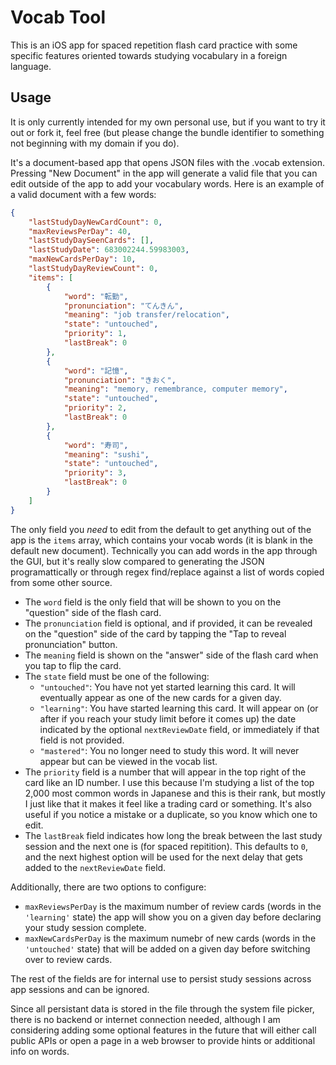 # Vocab Tool

This is an iOS app for spaced repetition flash card practice with some specific features oriented towards studying vocabulary in a foreign language.

## Usage
It is only currently intended for my own personal use, but if you want to try it out or fork it, feel free (but please change the bundle identifier to something not beginning with my domain if you do).

It's a document-based app that
opens JSON files with the .vocab extension. Pressing "New Document" in the app will generate a valid file that you can edit outside of the app to add your
vocabulary words. Here is an example of a valid document with a few words:

```JSON
{
    "lastStudyDayNewCardCount": 0,
    "maxReviewsPerDay": 40,
    "lastStudyDaySeenCards": [],
    "lastStudyDate": 683002244.59983003,
    "maxNewCardsPerDay": 10,
    "lastStudyDayReviewCount": 0,
    "items": [
        {
            "word": "転勤",
            "pronunciation": "てんきん",
            "meaning": "job transfer/relocation",
            "state": "untouched",
            "priority": 1,
            "lastBreak": 0
        },
        {
            "word": "記憶",
            "pronunciation": "きおく",
            "meaning": "memory, remembrance, computer memory",
            "state": "untouched",
            "priority": 2,
            "lastBreak": 0
        },
        {
            "word": "寿司",
            "meaning": "sushi",
            "state": "untouched",
            "priority": 3,
            "lastBreak": 0
        }
    ]
}
```

The only field you _need_ to edit from the default to get anything out of the app is the `items` array, which contains your vocab words (it is blank in the default new document).
Technically you can add words in the app through the GUI, but it's really slow compared to generating the JSON programattically or through regex find/replace against a list of words copied from some other source.
- The `word` field is the only field that will be shown to you on the "question" side of the flash card.
- The `pronunciation` field is optional, and if provided, it can be revealed on the "question" side of the card by tapping the
"Tap to reveal pronunciation" button.
- The `meaning` field is shown on the "answer" side of the flash card when you tap to flip the card.
- The `state` field must be one of the following:
    - `"untouched"`: You have not yet started learning this card. It will eventually appear as one of the new cards for a given day.
    - `"learning"`: You have started learning this card. It will appear on (or after if you reach your study limit before it comes up) the date indicated by the optional `nextReviewDate` field, or immediately if that field is not provided.
    - `"mastered"`: You no longer need to study this word. It will never appear but can be viewed in the vocab list.
- The `priority` field is a number that will appear in the top right of the card like an ID number. I use this because I'm studying a list of the top 2,000 most common words in Japanese and this is their rank, but mostly I just like that it makes it feel like a trading card or something. It's also useful if you notice a mistake or a duplicate, so you know which one to edit.
- The `lastBreak` field indicates how long the break between the last study session and the next one is (for spaced repitition). This defaults to `0`, and the next highest option will be used for the next delay that gets added to the `nextReviewDate` field.

Additionally, there are two options to configure:
- `maxReviewsPerDay` is the maximum number of review cards (words in the `'learning'` state) the app will show you on a given day before declaring your study session complete.
- `maxNewCardsPerDay` is the maximum numebr of new cards (words in the `'untouched'` state) that will be added on a given day before switching over to review cards.

The rest of the fields are for internal use to persist study sessions across app sessions and can be ignored.

Since all persistant data is stored in the file through the system file picker, there is no backend or internet connection needed, although I am considering adding some optional features in the future that will either call public APIs or open a page in a web browser to provide hints or additional info on words.
